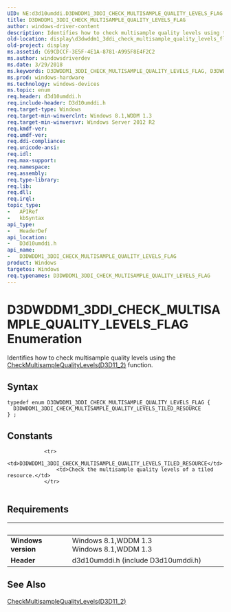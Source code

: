 ```yaml
---
UID: NE:d3d10umddi.D3DWDDM1_3DDI_CHECK_MULTISAMPLE_QUALITY_LEVELS_FLAG
title: D3DWDDM1_3DDI_CHECK_MULTISAMPLE_QUALITY_LEVELS_FLAG
author: windows-driver-content
description: Identifies how to check multisample quality levels using the CheckMultisampleQualityLevels(D3D11_2) function.
old-location: display\d3dwddm1_3ddi_check_multisample_quality_levels_flag.htm
old-project: display
ms.assetid: C69CDCCF-3E5F-4E1A-8781-A995F8E4F2C2
ms.author: windowsdriverdev
ms.date: 3/29/2018
ms.keywords: D3DWDDM1_3DDI_CHECK_MULTISAMPLE_QUALITY_LEVELS_FLAG, D3DWDDM1_3DDI_CHECK_MULTISAMPLE_QUALITY_LEVELS_FLAG enumeration [Display Devices], D3DWDDM1_3DDI_CHECK_MULTISAMPLE_QUALITY_LEVELS_TILED_RESOURCE, d3d10umddi/D3DWDDM1_3DDI_CHECK_MULTISAMPLE_QUALITY_LEVELS_FLAG, d3d10umddi/D3DWDDM1_3DDI_CHECK_MULTISAMPLE_QUALITY_LEVELS_TILED_RESOURCE, display.d3dwddm1_3ddi_check_multisample_quality_levels_flag
ms.prod: windows-hardware
ms.technology: windows-devices
ms.topic: enum
req.header: d3d10umddi.h
req.include-header: D3d10umddi.h
req.target-type: Windows
req.target-min-winverclnt: Windows 8.1,WDDM 1.3
req.target-min-winversvr: Windows Server 2012 R2
req.kmdf-ver: 
req.umdf-ver: 
req.ddi-compliance: 
req.unicode-ansi: 
req.idl: 
req.max-support: 
req.namespace: 
req.assembly: 
req.type-library: 
req.lib: 
req.dll: 
req.irql: 
topic_type:
-	APIRef
-	kbSyntax
api_type:
-	HeaderDef
api_location:
-	D3d10umddi.h
api_name:
-	D3DWDDM1_3DDI_CHECK_MULTISAMPLE_QUALITY_LEVELS_FLAG
product: Windows
targetos: Windows
req.typenames: D3DWDDM1_3DDI_CHECK_MULTISAMPLE_QUALITY_LEVELS_FLAG
---
```


# D3DWDDM1_3DDI_CHECK_MULTISAMPLE_QUALITY_LEVELS_FLAG Enumeration
Identifies how to check multisample quality levels using the <a href="https://msdn.microsoft.com/A3AD5F2F-4FB9-407C-A436-A0B5F96002D7">CheckMultisampleQualityLevels(D3D11_2)</a> function.

## Syntax
```
typedef enum D3DWDDM1_3DDI_CHECK_MULTISAMPLE_QUALITY_LEVELS_FLAG {
  D3DWDDM1_3DDI_CHECK_MULTISAMPLE_QUALITY_LEVELS_TILED_RESOURCE
} ;
```

## Constants

<table>
            
                <tr>
                    <td>D3DWDDM1_3DDI_CHECK_MULTISAMPLE_QUALITY_LEVELS_TILED_RESOURCE</td>
                    <td>Check the multisample quality levels of a tiled resource.</td>
                </tr>
</table>


## Requirements
| &nbsp; | &nbsp; |
| ---- |:---- |
| **Windows version** | Windows 8.1,WDDM 1.3 Windows 8.1,WDDM 1.3 |
| **Header** | d3d10umddi.h (include D3d10umddi.h) |

## See Also

<a href="https://msdn.microsoft.com/A3AD5F2F-4FB9-407C-A436-A0B5F96002D7">CheckMultisampleQualityLevels(D3D11_2)</a>